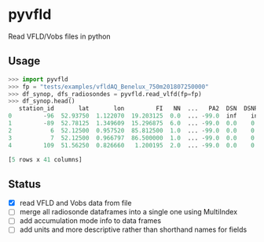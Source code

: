 # pyvfld

Read VFLD/Vobs files in python


## Usage

```python
>>> import pyvfld
>>> fp = "tests/examples/vfldAQ_Benelux_750m201807250000"
>>> df_synop, dfs_radiosondes = pyvfld.read_vlfd(fp=fp)
>>> df_synop.head()
   station_id       lat       lon         FI   NN  ...   PA2  DSN  DSNP1  DSNP2  WSN
0         -96  52.93750  1.122070  19.203125  0.0  ... -99.0  inf    inf    inf  0.0
1         -89  52.78125  1.349609  15.296875  6.0  ... -99.0  0.0    0.0    inf  0.0
2           6  52.12500  0.957520  85.812500  1.0  ... -99.0  0.0    0.0    inf  0.0
3           7  52.12500  0.966797  86.500000  1.0  ... -99.0  0.0    0.0    inf  0.0
4         109  51.56250  0.826660   1.200195  2.0  ... -99.0  0.0    0.0    inf  0.0

[5 rows x 41 columns]
```

## Status

- [x] read VFLD and Vobs data from file
- [ ] merge all radiosonde dataframes into a single one using MultiIndex
- [ ] add accumulation mode info to data frames
- [ ] add units and more descriptive rather than shorthand names for fields
